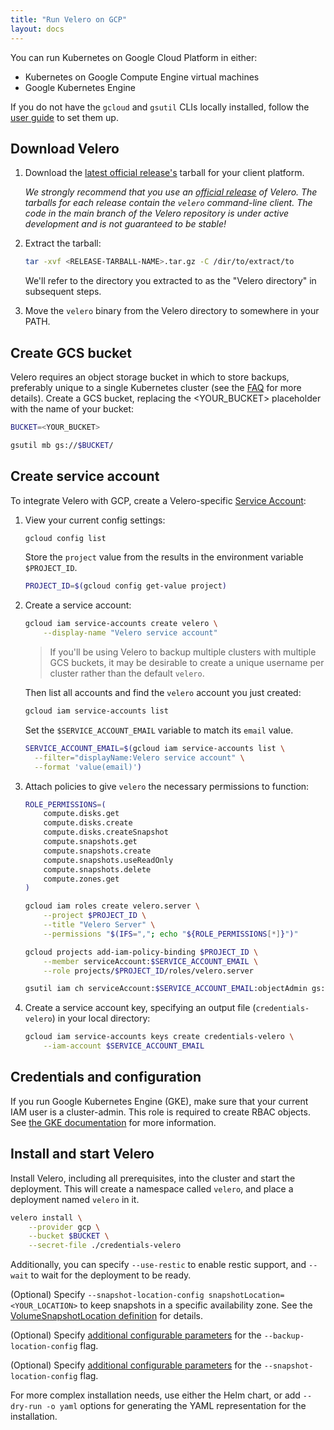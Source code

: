 ```yaml
---
title: "Run Velero on GCP"
layout: docs
---
```


You can run Kubernetes on Google Cloud Platform in either:

* Kubernetes on Google Compute Engine virtual machines
* Google Kubernetes Engine

If you do not have the `gcloud` and `gsutil` CLIs locally installed, follow the [user guide][16] to set them up.

## Download Velero

1. Download the [latest official release's](https://github.com/adi-bhardwaj/velero-modified/releases) tarball for your client platform.

    _We strongly recommend that you use an [official release](https://github.com/adi-bhardwaj/velero-modified/releases) of
Velero. The tarballs for each release contain the `velero` command-line client. The code in the main branch
of the Velero repository is under active development and is not guaranteed to be stable!_

1. Extract the tarball:

    ```bash
    tar -xvf <RELEASE-TARBALL-NAME>.tar.gz -C /dir/to/extract/to
    ```

    We'll refer to the directory you extracted to as the "Velero directory" in subsequent steps.

1. Move the `velero` binary from the Velero directory to somewhere in your PATH.

## Create GCS bucket

Velero requires an object storage bucket in which to store backups, preferably unique to a single Kubernetes cluster (see the [FAQ][20] for more details). Create a GCS bucket, replacing the <YOUR_BUCKET> placeholder with the name of your bucket:

```bash
BUCKET=<YOUR_BUCKET>

gsutil mb gs://$BUCKET/
```

## Create service account

To integrate Velero with GCP, create a Velero-specific [Service Account][15]:

1. View your current config settings:

    ```bash
    gcloud config list
    ```

    Store the `project` value from the results in the environment variable `$PROJECT_ID`.

    ```bash
    PROJECT_ID=$(gcloud config get-value project)
    ```

2. Create a service account:

    ```bash
    gcloud iam service-accounts create velero \
        --display-name "Velero service account"
    ```

    > If you'll be using Velero to backup multiple clusters with multiple GCS buckets, it may be desirable to create a unique username per cluster rather than the default `velero`.

    Then list all accounts and find the `velero` account you just created:

    ```bash
    gcloud iam service-accounts list
    ```

    Set the `$SERVICE_ACCOUNT_EMAIL` variable to match its `email` value.

    ```bash
    SERVICE_ACCOUNT_EMAIL=$(gcloud iam service-accounts list \
      --filter="displayName:Velero service account" \
      --format 'value(email)')
    ```

3. Attach policies to give `velero` the necessary permissions to function:

    ```bash
    ROLE_PERMISSIONS=(
        compute.disks.get
        compute.disks.create
        compute.disks.createSnapshot
        compute.snapshots.get
        compute.snapshots.create
        compute.snapshots.useReadOnly
        compute.snapshots.delete
        compute.zones.get
    )

    gcloud iam roles create velero.server \
        --project $PROJECT_ID \
        --title "Velero Server" \
        --permissions "$(IFS=","; echo "${ROLE_PERMISSIONS[*]}")"    

    gcloud projects add-iam-policy-binding $PROJECT_ID \
        --member serviceAccount:$SERVICE_ACCOUNT_EMAIL \
        --role projects/$PROJECT_ID/roles/velero.server

    gsutil iam ch serviceAccount:$SERVICE_ACCOUNT_EMAIL:objectAdmin gs://${BUCKET}
    ```

4. Create a service account key, specifying an output file (`credentials-velero`) in your local directory:

    ```bash
    gcloud iam service-accounts keys create credentials-velero \
        --iam-account $SERVICE_ACCOUNT_EMAIL
    ```

## Credentials and configuration

If you run Google Kubernetes Engine (GKE), make sure that your current IAM user is a cluster-admin. This role is required to create RBAC objects.
See [the GKE documentation][22] for more information.


## Install and start Velero

Install Velero, including all prerequisites, into the cluster and start the deployment. This will create a namespace called `velero`, and place a deployment named `velero` in it.

```bash
velero install \
    --provider gcp \
    --bucket $BUCKET \
    --secret-file ./credentials-velero
```

Additionally, you can specify `--use-restic` to enable restic support, and `--wait` to wait for the deployment to be ready.

(Optional) Specify `--snapshot-location-config snapshotLocation=<YOUR_LOCATION>` to keep snapshots in a specific availability zone.  See the [VolumeSnapshotLocation definition][8] for details.

(Optional) Specify [additional configurable parameters][7] for the `--backup-location-config` flag.

(Optional) Specify [additional configurable parameters][8] for the `--snapshot-location-config` flag.

For more complex installation needs, use either the Helm chart, or add `--dry-run -o yaml` options for generating the YAML representation for the installation.

[0]: namespace.md
[7]: api-types/backupstoragelocation.md#gcp
[8]: api-types/volumesnapshotlocation.md#gcp
[15]: https://cloud.google.com/compute/docs/access/service-accounts
[16]: https://cloud.google.com/sdk/docs/
[20]: faq.md
[22]: https://cloud.google.com/kubernetes-engine/docs/how-to/role-based-access-control#iam-rolebinding-bootstrap
